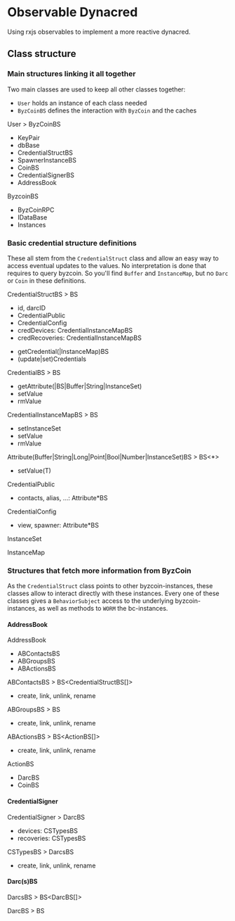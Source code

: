 # Observable Dynacred

Using rxjs observables to implement a more reactive dynacred.

## Class structure

### Main structures linking it all together

Two main classes are used to keep all other classes together:
- `User` holds an instance of each class needed
- `ByzCoinBS` defines the interaction with `ByzCoin` and the caches 

User > ByzCoinBS
  + KeyPair
  + dbBase
  + CredentialStructBS
  + SpawnerInstanceBS
  + CoinBS
  + CredentialSignerBS
  + AddressBook
  
ByzcoinBS
  + ByzCoinRPC
  + IDataBase
  + Instances

### Basic credential structure definitions

These all stem from the `CredentialStruct` class and allow an easy way to access eventual updates to the values. 
No interpretation is done that requires to query byzcoin.
So you'll find `Buffer` and `InstanceMap`, but no `Darc` or `Coin` in these definitions.
  
CredentialStructBS > BS<CredentialStruct>
  + id, darcID
  + CredentialPublic
  + CredentialConfig
  + credDevices: CredentialInstanceMapBS
  + credRecoveries: CredentialInstanceMapBS
  - getCredential(|InstanceMap)BS
  - (update|set)Credentials

CredentialBS > BS<Credential>
  - getAttribute(|BS|Buffer|String|InstanceSet)
  - setValue
  - rmValue
  
CredentialInstanceMapBS > BS<InstanceMap>
  - setInstanceSet
  - setValue
  - rmValue

Attribute(Buffer|String|Long|Point|Bool|Number|InstanceSet)BS > BS<*>
  - setValue(T)

CredentialPublic
  + contacts, alias, ...: Attribute*BS

CredentialConfig
  + view, spawner: Attribute*BS
  
InstanceSet

InstanceMap

### Structures that fetch more information from ByzCoin

As the `CredentialStruct` class points to other byzcoin-instances, these classes allow to interact directly with 
these instances.
Every one of these classes gives a `BehaviorSubject` access to the underlying byzcoin-instances, as well as methods 
to `WORM` the bc-instances.

#### AddressBook

AddressBook
  + ABContactsBS
  + ABGroupsBS
  + ABActionsBS

ABContactsBS > BS<CredentialStructBS[]>
  - create, link, unlink, rename

ABGroupsBS > BS<DarcsBS>
  - create, link, unlink, rename

ABActionsBS > BS<ActionBS[]>
  - create, link, unlink, rename

ActionBS
  + DarcBS
  + CoinBS
  
#### CredentialSigner

CredentialSigner > DarcBS
  + devices: CSTypesBS
  + recoveries: CSTypesBS

CSTypesBS > DarcsBS
  - create, link, unlink, rename
  
#### Darc(s)BS

DarcsBS > BS<DarcBS[]>

DarcBS > BS<Darc>
